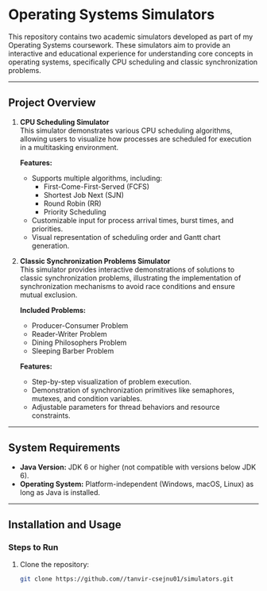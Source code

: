 # Operating Systems Simulators

This repository contains two academic simulators developed as part of my Operating Systems coursework. These simulators aim to provide an interactive and educational experience for understanding core concepts in operating systems, specifically CPU scheduling and classic synchronization problems.

---

## Project Overview

1. **CPU Scheduling Simulator**  
   This simulator demonstrates various CPU scheduling algorithms, allowing users to visualize how processes are scheduled for execution in a multitasking environment.

   **Features:**
   - Supports multiple algorithms, including:
     - First-Come-First-Served (FCFS)
     - Shortest Job Next (SJN)
     - Round Robin (RR)
     - Priority Scheduling
   - Customizable input for process arrival times, burst times, and priorities.
   - Visual representation of scheduling order and Gantt chart generation.

2. **Classic Synchronization Problems Simulator**  
   This simulator provides interactive demonstrations of solutions to classic synchronization problems, illustrating the implementation of synchronization mechanisms to avoid race conditions and ensure mutual exclusion.

   **Included Problems:**
   - Producer-Consumer Problem
   - Reader-Writer Problem
   - Dining Philosophers Problem
   - Sleeping Barber Problem

   **Features:**
   - Step-by-step visualization of problem execution.
   - Demonstration of synchronization primitives like semaphores, mutexes, and condition variables.
   - Adjustable parameters for thread behaviors and resource constraints.

---

## System Requirements

- **Java Version:** JDK 6 or higher (not compatible with versions below JDK 6).
- **Operating System:** Platform-independent (Windows, macOS, Linux) as long as Java is installed.

---

## Installation and Usage

### Steps to Run
1. Clone the repository:
   ```bash
   git clone https://github.com//tanvir-csejnu01/simulators.git

